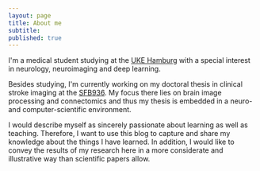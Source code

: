 ```yaml
---
layout: page
title: About me
subtitle: 
published: true
---
```


I'm a medical student studying at the [UKE Hamburg](https://www.uke.de/english/index.html) with a special interest in neurology, neuroimaging and deep learning.

Besides studying, I'm currently working on my doctoral thesis in clinical stroke imaging at the [SFB936](https://twitter.com/SFB_936). My focus there lies on brain image processing and connectomics and thus my thesis is embedded in a neuro- and computer-scientific environment.

I would describe myself as sincerely passionate about learning as well as teaching. Therefore, I want to use this blog to capture and share my knowledge about the things I have learned. In addition, I would like to convey the results of my research here in a more considerate and illustrative way than scientific papers allow.
